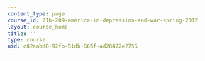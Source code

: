 ```yaml
---
content_type: page
course_id: 21h-209-america-in-depression-and-war-spring-2012
layout: course_home
title: ''
type: course
uid: c82aabd8-92fb-51db-665f-ad28472e2755
---
```

